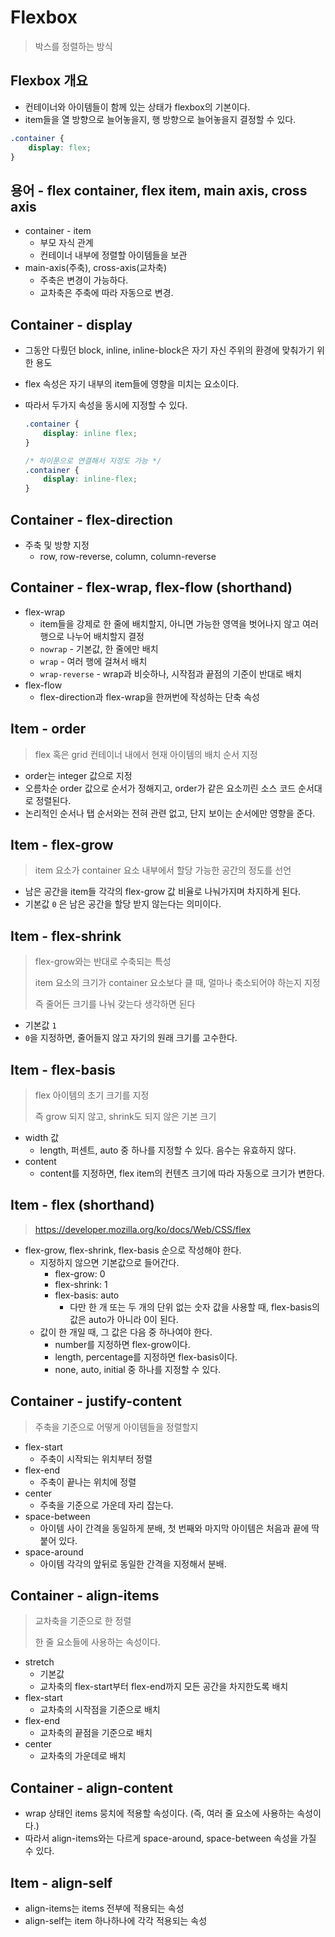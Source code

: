 # Flexbox

> 박스를 정렬하는 방식



## Flexbox 개요

- 컨테이너와 아이템들이 함께 있는 상태가 flexbox의 기본이다.
- item들을 열 방향으로 늘어놓을지, 행 방향으로 늘어놓을지 결정할 수 있다.

```css
.container {
    display: flex;
}
```



## 용어 - flex container, flex item, main axis, cross axis

- container - item
  - 부모 자식 관계
  - 컨테이너 내부에 정렬할 아이템들을 보관
- main-axis(주축), cross-axis(교차축)
  - 주축은 변경이 가능하다.
  - 교차축은 주축에 따라 자동으로 변경.



## Container - display

- 그동안 다뤘던 block, inline, inline-block은 자기 자신 주위의 환경에 맞춰가기 위한 용도

- flex 속성은 자기 내부의 item들에 영향을 미치는 요소이다.

- 따라서 두가지 속성을 동시에 지정할 수 있다.

  ```css
  .container {
      display: inline flex;
  }
  
  /* 하이푼으로 연결해서 지정도 가능 */
  .container {
      display: inline-flex;
  }
  ```

  

## Container - flex-direction

- 주축 및 방향 지정
  - row, row-reverse, column, column-reverse



## Container - flex-wrap, flex-flow (shorthand)

- flex-wrap
  - item들을 강제로 한 줄에 배치할지, 아니면 가능한 영역을 벗어나지 않고 여러행으로 나누어 배치할지 결정
  - `nowrap` - 기본값, 한 줄에만 배치
  - `wrap` - 여러 행에 걸쳐서 배치
  - `wrap-reverse` - wrap과 비슷하나, 시작점과 끝점의 기준이 반대로 배치
- flex-flow
  - flex-direction과 flex-wrap을 한꺼번에 작성하는 단축 속성



## Item - order

> flex 혹은 grid 컨테이너 내에서 현재 아이템의 배치 순서 지정

- order는 integer 값으로 지정
- 오름차순 order 값으로 순서가 정해지고, order가 같은 요소끼린 소스 코드 순서대로 정렬된다.
- 논리적인 순서나 탭 순서와는 전혀 관련 없고, 단지 보이는 순서에만 영향을 준다.



## Item - flex-grow

> item 요소가 container 요소 내부에서 할당 가능한 공간의 정도를 선언

- 남은 공간을 item들 각각의 flex-grow 값 비율로 나눠가지며 차지하게 된다.
- 기본값 `0` 은 남은 공간을 할당 받지 않는다는 의미이다.



## Item - flex-shrink

> flex-grow와는 반대로 수축되는 특성
>
> item 요소의 크기가 container 요소보다 클 때, 얼마나 축소되어야 하는지 지정
>
> 즉 줄어든 크기를 나눠 갖는다 생각하면 된다

- 기본값 `1` 
- `0`을 지정하면, 줄어들지 않고 자기의 원래 크기를 고수한다.



## Item - flex-basis

> flex 아이템의 초기 크기를 지정
>
> 즉 grow 되지 않고, shrink도 되지 않은 기본 크기

- width 값
  - length, 퍼센트, auto 중 하나를 지정할 수 있다. 음수는 유효하지 않다.
- content
  - content를 지정하면, flex item의 컨텐츠 크기에 따라 자동으로 크기가 변한다.



## Item - flex (shorthand)

> https://developer.mozilla.org/ko/docs/Web/CSS/flex

- flex-grow, flex-shrink, flex-basis 순으로 작성해야 한다.
  - 지정하지 않으면 기본값으로 들어간다.
    - flex-grow: 0
    - flex-shrink: 1
    - flex-basis: auto
      - 다만 한 개 또는 두 개의 단위 없는 숫자 값을 사용할 때, flex-basis의 값은 auto가 아니라 0이 된다.
  - 값이 한 개일 때, 그 값은 다음 중 하나여야 한다.
    - number를 지정하면 flex-grow이다.
    - length, percentage를 지정하면 flex-basis이다.
    - none, auto, initial 중 하나를 지정할 수 있다.



## Container - justify-content

> 주축을 기준으로 어떻게 아이템들을 정렬할지

- flex-start 
  - 주축이 시작되는 위치부터 정렬
- flex-end  
  - 주축이 끝나는 위치에 정렬
- center
  - 주축을 기준으로 가운데 자리 잡는다.
- space-between
  - 아이템 사이 간격을 동일하게 분배, 첫 번째와 마지막 아이템은 처음과 끝에 딱 붙어 있다.
- space-around
  - 아이템 각각의 앞뒤로 동일한 간격을 지정해서 분배.



## Container - align-items

> 교차축을 기준으로 한 정렬
>
> 한 줄 요소들에 사용하는 속성이다.

- stretch
  - 기본값
  - 교차축의 flex-start부터 flex-end까지 모든 공간을 차지한도록 배치
- flex-start
  - 교차축의 시작점을 기준으로 배치
- flex-end
  - 교차축의 끝점을 기준으로 배치
- center
  - 교차축의 가운데로 배치



## Container - align-content

- wrap 상태인 items 뭉치에 적용할 속성이다. (즉, 여러 줄 요소에 사용하는 속성이다.)
- 따라서 align-items와는 다르게 space-around, space-between 속성을 가질 수 있다.



## Item - align-self

- align-items는 items 전부에 적용되는 속성
- align-self는 item 하나하나에 각각 적용되는 속성